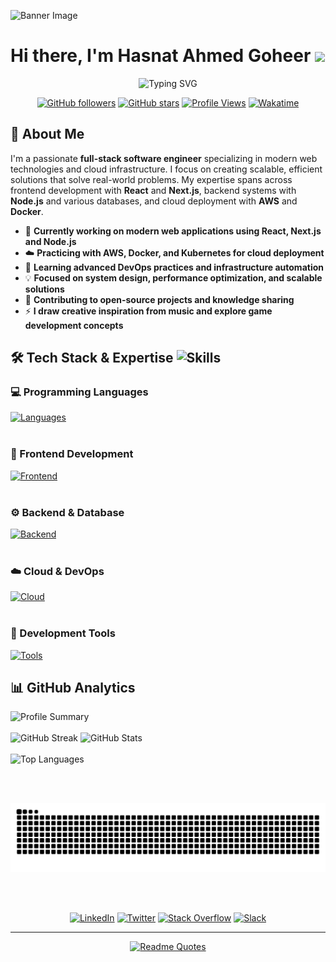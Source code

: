 ![Banner Image](https://repository-images.githubusercontent.com/588181932/e36ec678-7984-4cdd-8e4c-a3932772ff8e)
<h1>Hi there, I'm Hasnat Ahmed Goheer <img src="https://raw.githubusercontent.com/MartinHeinz/MartinHeinz/master/wave.gif" width="5%"></h1>

<div align="center">
  
![Typing SVG](https://readme-typing-svg.herokuapp.com?font=Fira+Code&weight=600&size=28&duration=4000&pause=1000&color=fe428e&center=true&vCenter=true&width=600&lines=Full+Stack+Developer;Software+Engineer;Tech+Enthusiast;Cloud+Solutions+Architect)

[![GitHub followers](https://img.shields.io/github/followers/Hasnat-Ahmed-Goheer?style=for-the-badge&logo=github&logoColor=white&labelColor=1f2937&color=3b82f6)](https://github.com/Hasnat-Ahmed-Goheer)
[![GitHub stars](https://img.shields.io/github/stars/Hasnat-Ahmed-Goheer?style=for-the-badge&logo=github&logoColor=white&labelColor=1f2937&color=f59e0b)](https://github.com/Hasnat-Ahmed-Goheer)
[![Profile Views](https://komarev.com/ghpvc/?username=Hasnat-Ahmed-Goheer&style=for-the-badge&color=0891b2)](https://github.com/Hasnat-Ahmed-Goheer)
[![Wakatime](https://wakatime.com/badge/user/66e499a9-0f38-4f1e-8710-ae5585ef0f44.svg?style=for-the-badge)](https://wakatime.com/@66e499a9-0f38-4f1e-8710-ae5585ef0f44)

</div>

## 🚀 About Me

I'm a passionate **full-stack software engineer** specializing in modern web technologies and cloud infrastructure. I focus on creating scalable, efficient solutions that solve real-world problems. My expertise spans across frontend development with **React** and **Next.js**, backend systems with **Node.js** and various databases, and cloud deployment with **AWS** and **Docker**.

- 🔭 **Currently working on modern web applications using React, Next.js and Node.js**
- ☁️ **Practicing with AWS, Docker, and Kubernetes for cloud deployment**
- 🌱 **Learning advanced DevOps practices and infrastructure automation**
- 💡 **Focused on system design, performance optimization, and scalable solutions**
- 🎯 **Contributing to open-source projects and knowledge sharing**
- ⚡ **I draw creative inspiration from music and explore game development concepts**

## 🛠️ Tech Stack & Expertise <img src="https://github.com/user-attachments/assets/f8be29be-bf39-4548-a88c-70dd205db02d" title="Skills" alt="Skills" width="40" height="40">

<div align="left">

### 💻 Programming Languages

[![Languages](https://skillicons.dev/icons?i=java,cpp,js,ts,python,rust,cs,bash,&theme=dark)](https://skillicons.dev)
<br><br>
### 🎨 Frontend Development
[![Frontend](https://skillicons.dev/icons?i=react,nextjs,redux,html,css,tailwind,bootstrap,materialui&theme=dark)](https://skillicons.dev)
<br><br>
### ⚙️ Backend & Database
[![Backend](https://skillicons.dev/icons?i=nodejs,mongodb,graphql,prisma,firebase,dotnet,django,express,mysql,postgresql,redis&theme=dark)](https://skillicons.dev)
<br><br>
### ☁️ Cloud & DevOps
[![Cloud](https://skillicons.dev/icons?i=aws,gcp,docker,kubernetes,terraform,jenkins,nginx,linux,ubuntu,debian&theme=dark)](https://skillicons.dev)
<br><br>
### 🔧 Development Tools
[![Tools](https://skillicons.dev/icons?i=vscode,github,figma,postman,idea,vim,notion&theme=dark)](https://skillicons.dev)

</div>

## 📊 GitHub Analytics

<div align="left">
  <div>
    <!-- Row 1 -->
    <img src="https://github-profile-summary-cards.vercel.app/api/cards/profile-details?username=Hasnat-Ahmed-Goheer&theme=radical" alt="Profile Summary" />
    <br><br>
    <img src="https://streak-stats.demolab.com?user=Hasnat-Ahmed-Goheer&theme=radical&hide_border=true&border_radius=12&card_width=400&stroke=8D6F15&fire=FF652F&exclude_days=Sun%2CSat&short_numbers=true" alt="GitHub Streak" /> 
    <img src="https://github-readme-stats.vercel.app/api?username=Hasnat-Ahmed-Goheer&card_width=400&show_icons=true&theme=radical&hide_border=true&border_radius=12" alt="GitHub Stats" />
    <br><br>
    <img src="https://github-readme-stats.vercel.app/api/top-langs/?username=Hasnat-Ahmed-Goheer&layout=compact&theme=radical&card_width=400&hide_border=true&border_radius=12" alt="Top Languages" />
    </div>
<!-- Row 2 -->
</div>

<br><br> 

<div align="center">
<picture>
  <source media="(prefers-color-scheme: dark)" srcset="https://raw.githubusercontent.com/Hasnat-Ahmed-Goheer/Hasnat-Ahmed-Goheer/output/github-snake-dark.svg">
  <source media="(prefers-color-scheme: light)" srcset="https://raw.githubusercontent.com/Hasnat-Ahmed-Goheer/Hasnat-Ahmed-Goheer/output/github-snake.svg">
  <img alt="GitHub contribution grid snake animation" src="https://raw.githubusercontent.com/Hasnat-Ahmed-Goheer/Hasnat-Ahmed-Goheer/output/github-snake.svg">
</picture>
</div>

<br><br>

<div align="center">

[![LinkedIn](https://img.shields.io/badge/LinkedIn-0A66C2?style=for-the-badge&logo=linkedin&logoColor=white)](https://linkedin.com/in/hasnat-ahmed-goheer/)
[![Twitter](https://img.shields.io/badge/Twitter-1DA1F2?style=for-the-badge&logo=twitter&logoColor=white)](https://twitter.com/Hasnat__AhmedG)
[![Stack Overflow](https://img.shields.io/badge/Stack_Overflow-FE7A16?style=for-the-badge&logo=stack-overflow&logoColor=white)](https://stackoverflow.com/users/21419836/hasnat-ahmed)
[![Slack](https://img.shields.io/badge/Slack-4A154B?style=for-the-badge&logo=slack&logoColor=white)](https://join.slack.com/t/hasnatsteam/shared_invite/zt-2947bdbyq-DBKPRhymZx~q169vk1uS6w)

</div>

---

<div align="center">

[![Readme Quotes](https://quotes-github-readme.vercel.app/api?type=horizontal&theme=radical)](https://github.com/piyushsuthar/github-readme-quotes)

</div>
